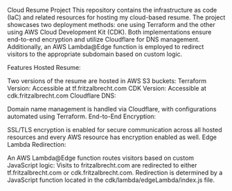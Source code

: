 Cloud Resume Project
This repository contains the infrastructure as code (IaC) and related resources for hosting my cloud-based resume. The project showcases two deployment methods: one using Terraform and the other using AWS Cloud Development Kit (CDK). Both implementations ensure end-to-end encryption and utilize Cloudflare for DNS management. Additionally, an AWS Lambda@Edge function is employed to redirect visitors to the appropriate subdomain based on custom logic.

Features
Hosted Resume:

Two versions of the resume are hosted in AWS S3 buckets:
Terraform Version: Accessible at tf.fritzalbrecht.com
CDK Version: Accessible at cdk.fritzalbrecht.com
Cloudflare DNS:

Domain name management is handled via Cloudflare, with configurations automated using Terraform.
End-to-End Encryption:

SSL/TLS encryption is enabled for secure communication across all hosted resources and every AWS resource has encryption enabled as well.
Edge Lambda Redirection:

An AWS Lambda@Edge function routes visitors based on custom JavaScript logic:
Visits to fritzalbrecht.com are redirected to either tf.fritzalbrecht.com or cdk.fritzalbrecht.com.
Redirection is determined by a JavaScript function located in the cdk/lambda/edgeLambda/index.js file.
